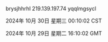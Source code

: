 brysjhhrhl 219.139.197.74 yqqlmgsycl

2024年 10月 30日 星期三 00:10:02 CST

2024年 10月 29日 星期二 16:10:02 GMT
